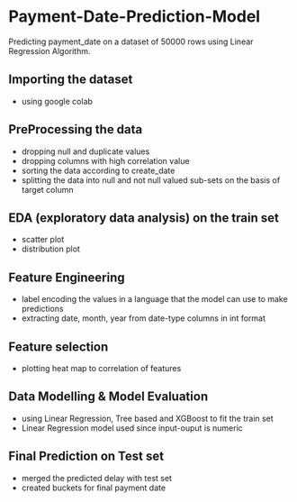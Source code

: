 # Payment-Date-Prediction-Model

Predicting payment_date on a dataset of 50000 rows using Linear Regression Algorithm.

## Importing the dataset
- using google colab

## PreProcessing the data
- dropping null and duplicate values
- dropping columns with high correlation value
- sorting the data according to create_date
- splitting the data into null and not null valued sub-sets on the basis of target column

## EDA (exploratory data analysis) on the train set
- scatter plot
- distribution plot

## Feature Engineering
- label encoding the values in a language that the model can use  to make predictions
- extracting date, month, year from date-type columns in int format

## Feature selection
- plotting heat map to correlation of features

## Data Modelling & Model Evaluation
- using Linear Regression, Tree based and XGBoost to fit the train set
- Linear Regression model used since input-ouput is numeric

## Final Prediction on Test set
- merged the predicted delay with test set
- created buckets for final payment date
